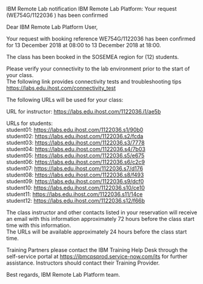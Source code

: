 IBM Remote Lab notification
IBM Remote Lab Platform: Your request (WE754G/1122036 ) has been confirmed

Dear IBM Remote Lab Platform User,

Your request with booking reference WE754G/1122036 has been confirmed for 13 December 2018 at 08:00 to 13 December 2018 at 18:00.

The class has been booked in the SOSEMEA region for (12) students.

Please verify your connectivity to the lab environment prior to the start of your class.  
The following link provides connectivity tests and troubleshooting tips	<https://labs.edu.ihost.com/connectivity_test>  

The following URLs will be used for your class:

URL for instructor: <https://labs.edu.ihost.com/1122036.i1/ae5b>

URLs for students:  
student01: <https://labs.edu.ihost.com/1122036.s1/90b0>  
student02: <https://labs.edu.ihost.com/1122036.s2/fcda>  
student03: <https://labs.edu.ihost.com/1122036.s3/7778>  
student04: <https://labs.edu.ihost.com/1122036.s4/7b03>  
student05: <https://labs.edu.ihost.com/1122036.s5/e675>  
student06: <https://labs.edu.ihost.com/1122036.s6/c2c9>  
student07: <https://labs.edu.ihost.com/1122036.s7/d176>  
student08: <https://labs.edu.ihost.com/1122036.s8/f493>  
student09: <https://labs.edu.ihost.com/1122036.s9/dcf0>  
student10: <https://labs.edu.ihost.com/1122036.s10/ce10>  
student11: <https://labs.edu.ihost.com/1122036.s11/14ce>  
student12: <https://labs.edu.ihost.com/1122036.s12/f66b>  

The class instructor and other contacts listed in your reservation will receive an email with this information approximately
72 hours before the class start time with this information.  
The URLs will be available approximately 24 hours before the class start time.  

Training Partners please contact the IBM Training Help Desk through the self-service portal at <https://ibmcpsprod.service-now.com/its> for further assistance. Instructors should contact their Training Provider.

Best regards,
IBM Remote Lab Platform team.
